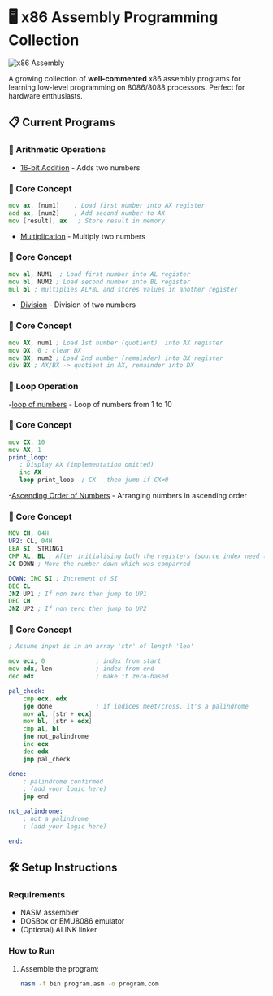 # 🖥️ x86 Assembly Programming Collection

![x86 Assembly](https://img.shields.io/badge/Assembly-x86-red) 

A growing collection of **well-commented** x86 assembly programs for learning low-level programming on 8086/8088 processors. Perfect for hardware enthusiasts.

## 📋 Current Programs

### 🔢 Arithmetic Operations
- [16-bit Addition](arithmetic/addition.asm) - Adds two numbers

### 🧠 Core Concept
```asm
mov ax, [num1]    ; Load first number into AX register
add ax, [num2]    ; Add second number to AX
mov [result], ax   ; Store result in memory
```
- [Multiplication](Multiplication.asm) - Multiply two numbers

### 🧠 Core Concept
```asm
mov al, NUM1  ; Load first number into AL register
mov bl, NUM2 ; Load second number into BL register
mul bl ; multiplies AL*BL and stores values in another register 
```
- [Division](Division.asm) - Division of two numbers

### 🧠 Core Concept
```asm
mov AX, num1 ; Load 1st number (quotient)  into AX register
mov DX, 0 ; clear DX
mov BX, num2 ; Load 2nd number (remainder) into BX register
div BX ; AX/BX -> quotient in AX, remainder into DX
```
### 📜 Loop Operation
-[loop of numbers](loop.asm) - Loop of numbers from 1 to 10 

### 🧠 Core Concept

```asm
mov CX, 10
mov AX, 1
print_loop:
   ; Display AX (implementation omitted)
   inc AX
   loop print_loop  ; CX-- then jump if CX≠0
```
-[Ascending Order of Numbers](ascOrder.asm) - Arranging numbers in ascending order 

### 🧠 Core Concept

```asm
MOV CH, 04H
UP2: CL, 04H
LEA SI, STRING1
CMP AL, BL ; After initialising both the registers (source index need to be initiated as well)
JC DOWN ; Move the number down which was comparred 

DOWN: INC SI ; Increment of SI
DEC CL 
JNZ UP1 ; If non zero then jump to UP1 
DEC CH
JNZ UP2 ; If non zero then jump to UP2 
```
### 🧠 Core Concept
```asm
; Assume input is in an array 'str' of length 'len'

mov ecx, 0              ; index from start
mov edx, len            ; index from end
dec edx                 ; make it zero-based

pal_check:
    cmp ecx, edx
    jge done            ; if indices meet/cross, it's a palindrome
    mov al, [str + ecx]
    mov bl, [str + edx]
    cmp al, bl
    jne not_palindrome
    inc ecx
    dec edx
    jmp pal_check

done:
    ; palindrome confirmed
    ; (add your logic here)
    jmp end

not_palindrome:
    ; not a palindrome
    ; (add your logic here)

end:
```

## 🛠️ Setup Instructions

### Requirements
- NASM assembler
- DOSBox or EMU8086 emulator
- (Optional) ALINK linker

### How to Run
1. Assemble the program:
   ```sh
   nasm -f bin program.asm -o program.com
